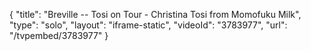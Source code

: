 {
    "title": "Breville -- Tosi on Tour - Christina Tosi from Momofuku Milk",
    "type": "solo",
    "layout": "iframe-static",
    "videoId": "3783977",
    "url": "\/tvpembed\/3783977"
}